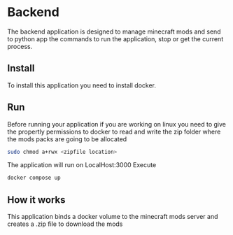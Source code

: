 # Backend

The backend application is designed to manage minecraft mods and send to python app the commands to run the application, stop or get the current process.

## Install 

To install this application you need to install docker.

## Run 

Before running your application if you are working on linux you need to give the propertly permissions to docker to read and write the zip folder where the mods packs are going to be allocated

```bash
sudo chmod a+rwx <zipfile location>
```

The application will run on LocalHost:3000 Execute 

```bash
docker compose up
```

## How it works 

This application binds a docker volume to the minecraft mods server and creates a .zip file to download the mods
